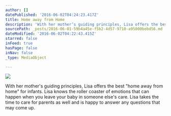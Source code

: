 ```yaml
---
author: []
datePublished: '2016-06-02T04:24:23.417Z'
title: Home away from Home
description: 'With her mother’s guiding principles, Lisa offers the best “home away from home” for infants. Lisa knows the roller coaster of emotions that can happen when you leave your baby in someone else’s care. Lisa takes the time to care for parents as well and is happy to answer any questions that may come up.'
sourcePath: _posts/2016-06-01-59b4a45e-f5b2-4d57-9710-a95000bebd56.md
dateModified: '2016-06-02T04:22:43.415Z'
starred: false
inFeed: true
hasPage: false
inNav: false
_type: MediaObject

---
```

![](https://the-grid-user-content.s3-us-west-2.amazonaws.com/e1eb9d4c-f6a5-4c77-a77e-f03c8c8435ff.jpg)

With her mother's guiding principles, Lisa offers the best "home away from home" for infants. Lisa knows the roller coaster of emotions that can happen when you leave your baby in someone else's care. Lisa takes the time to care for parents as well and is happy to answer any questions that may come up.